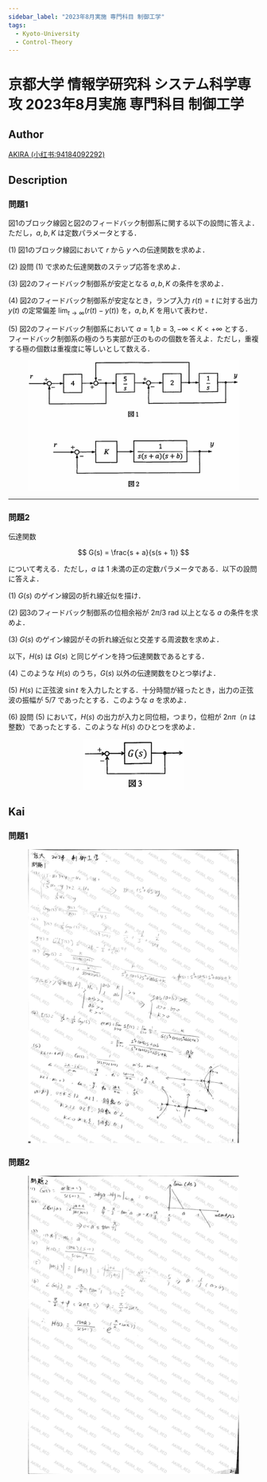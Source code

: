```yaml
---
sidebar_label: "2023年8月実施 専門科目 制御工学"
tags:
  - Kyoto-University
  - Control-Theory
---
```

# 京都大学 情報学研究科 システム科学専攻 2023年8月実施 専門科目 制御工学

## **Author**
[AKIRA (小红书:94184092292)](https://www.xiaohongshu.com/explore/6886bd03000000001c037b60?xsec_token=ABXXWhvejfYWQlWP3FzACDNopVSP5JX2VOuz0nVyWitaE=)

## **Description**
### 問題1
図1のブロック線図と図2のフィードバック制御系に関する以下の設問に答えよ．ただし，$a, b, K$ は定数パラメータとする．

(1) 図1のブロック線図において $r$ から $y$ への伝達関数を求めよ．

(2) 設問 (1) で求めた伝達関数のステップ応答を求めよ．

(3) 図2のフィードバック制御系が安定となる $a, b, K$ の条件を求めよ．

(4) 図2のフィードバック制御系が安定なとき，ランプ入力 $r(t) = t$ に対する出力 $y(t)$ の定常偏差 $\lim_{t\to\infty} (r(t) - y(t))$ を，$a, b, K$ を用いて表わせ．

(5) 図2のフィードバック制御系において $a = 1, b = 3, -\infty < K < +\infty$ とする．フィードバック制御系の極のうち実部が正のものの個数を答えよ．ただし，重複する極の個数は重複度に等しいとして数える．

<figure style="text-align:center;">
  <img src="https://raw.githubusercontent.com/Myyura/the_kai_project_assets/main/kakomonn/kyoto_university/informatics/sys_202308_control_theory_p1.png" width="500" alt=""/>
</figure>

---

### 問題2
伝達関数

$$
G(s) = \frac{s + a}{s(s + 1)}
$$

について考える．ただし，$a$ は $1$ 未満の正の定数パラメータである．以下の設問に答えよ．

(1) $G(s)$ のゲイン線図の折れ線近似を描け．

(2) 図3のフィードバック制御系の位相余裕が $2\pi/3 \ \mathrm{rad}$ 以上となる $a$ の条件を求めよ．

(3) $G(s)$ のゲイン線図がその折れ線近似と交差する周波数を求めよ．

以下，$H(s)$ は $G(s)$ と同じゲインを持つ伝達関数であるとする．

(4) このような $H(s)$ のうち，$G(s)$ 以外の伝達関数をひとつ挙げよ．

(5) $H(s)$ に正弦波 $\sin t$ を入力したとする．十分時間が経ったとき，出力の正弦波の振幅が $5/7$ であったとする．このような $a$ を求めよ．

(6) 設問 (5) において，$H(s)$ の出力が入力と同位相，つまり，位相が $2n\pi$（$n$ は整数）であったとする．このような $H(s)$ のひとつを求めよ．

<figure style="text-align:center;">
  <img src="https://raw.githubusercontent.com/Myyura/the_kai_project_assets/main/kakomonn/kyoto_university/informatics/sys_202308_control_theory_p2.png" width="200" alt=""/>
</figure>


## **Kai**
### 問題1

<figure style="text-align:center;">
  <img src="https://raw.githubusercontent.com/Myyura/the_kai_project_assets/main/kakomonn/kyoto_university/informatics/sys_202308_control_theory_p1_s.jpg" width="700" alt=""/>
</figure>

### 問題2

<figure style="text-align:center;">
  <img src="https://raw.githubusercontent.com/Myyura/the_kai_project_assets/main/kakomonn/kyoto_university/informatics/sys_202308_control_theory_p2_s.jpg" width="700" alt=""/>
</figure>


